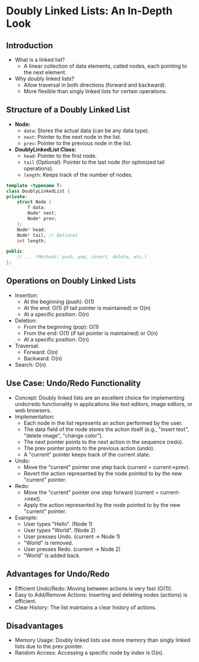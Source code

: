 # Doubly Linked Lists: An In-Depth Look

## Introduction

* What is a linked list?
    * A linear collection of data elements, called nodes, each pointing to the next element.
* Why doubly linked lists?
    * Allow traversal in both directions (forward and backward).
    * More flexible than singly linked lists for certain operations.

## Structure of a Doubly Linked List

* **Node:**
    * `data`: Stores the actual data (can be any data type).
    * `next`: Pointer to the next node in the list.
    * `prev`: Pointer to the previous node in the list.
* **DoublyLinkedList Class:**
    * `head`: Pointer to the first node.
    * `tail` (Optional): Pointer to the last node (for optimized tail operations).
    * `length`: Keeps track of the number of nodes.

```cpp
template <typename T>
class DoublyLinkedList {
private:
    struct Node {
        T data;
        Node* next;
        Node* prev;
    };
    Node* head;
    Node* tail; // Optional
    int length;

public:
    // ... (Methods: push, pop, insert, delete, etc.)
};
```

## Operations on Doubly Linked Lists

 -  Insertion:
     -  At the beginning (push): O(1)
     -  At the end: O(1) (if tail pointer is maintained) or O(n)
     -  At a specific position: O(n)
 -  Deletion:
     -  From the beginning (pop): O(1)
     -  From the end: O(1) (if tail pointer is maintained) or O(n)
     -  At a specific position: O(n)
 -  Traversal:
     -  Forward: O(n)
     -  Backward: O(n)
 -  Search: O(n)

## Use Case: Undo/Redo Functionality

 - Concept: Doubly linked lists are an excellent choice for implementing undo/redo functionality in applications like text editors, image editors, or web browsers. 
 - Implementation:
     -  Each node in the list represents an action performed by the user.
     -  The data field of the node stores the action itself (e.g., "insert text", "delete image", "change color").
     -  The next pointer points to the next action in the sequence (redo).
     -  The prev pointer points to the previous action (undo).
     -  A "current" pointer keeps track of the current state.
 -  Undo:
     -  Move the "current" pointer one step back (current = current->prev).
     -  Revert the action represented by the node pointed to by the new "current" pointer.
 -  Redo:
     -  Move the "current" pointer one step forward (current = current->next).
     -  Apply the action represented by the node pointed to by the new "current" pointer.
 -  Example:
     -  User types "Hello". (Node 1)
     -  User types "World". (Node 2)
     -  User presses Undo. (current -> Node 1)
     -  "World" is removed.
     -  User presses Redo. (current -> Node 2)
     -  "World" is added back.

## Advantages for Undo/Redo

 -  Efficient Undo/Redo: Moving between actions is very fast (O(1)).
 -  Easy to Add/Remove Actions: Inserting and deleting nodes (actions) is efficient.
 -  Clear History: The list maintains a clear history of actions.

## Disadvantages

 -  Memory Usage: Doubly linked lists use more memory than singly linked lists due to the prev pointer.
 -  Random Access: Accessing a specific node by index is O(n).

